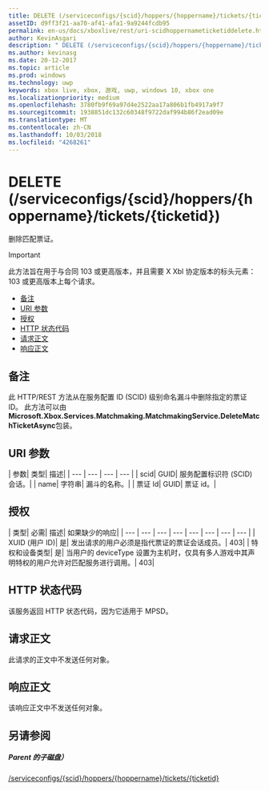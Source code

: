 ```yaml
---
title: DELETE (/serviceconfigs/{scid}/hoppers/{hoppername}/tickets/{ticketid})
assetID: d9ff3f21-aa70-af41-afa1-9a9244fcdb95
permalink: en-us/docs/xboxlive/rest/uri-scidhoppernameticketiddelete.html
author: KevinAsgari
description: " DELETE (/serviceconfigs/{scid}/hoppers/{hoppername}/tickets/{ticketid})"
ms.author: kevinasg
ms.date: 20-12-2017
ms.topic: article
ms.prod: windows
ms.technology: uwp
keywords: xbox live, xbox, 游戏, uwp, windows 10, xbox one
ms.localizationpriority: medium
ms.openlocfilehash: 3780fb9f69a97d4e2522aa17a806b1fb4917a9f7
ms.sourcegitcommit: 1938851dc132c60348f9722daf994b86f2ead09e
ms.translationtype: MT
ms.contentlocale: zh-CN
ms.lasthandoff: 10/03/2018
ms.locfileid: "4268261"
---
```

# <a name="delete-serviceconfigsscidhoppershoppernameticketsticketid"></a>DELETE (/serviceconfigs/{scid}/hoppers/{hoppername}/tickets/{ticketid})

删除匹配票证。

> [!IMPORTANT]
> 此方法旨在用于与合同 103 或更高版本，并且需要 X Xbl 协定版本的标头元素： 103 或更高版本上每个请求。

  * [备注](#ID4ET)
  * [URI 参数](#ID4E2)
  * [授权](#ID4EGB)
  * [HTTP 状态代码](#ID4EOC)
  * [请求正文](#ID4EXC)
  * [响应正文](#ID4ECD)

<a id="ID4ET"></a>


## <a name="remarks"></a>备注

此 HTTP/REST 方法从在服务配置 ID (SCID) 级别命名漏斗中删除指定的票证 ID。 此方法可以由**Microsoft.Xbox.Services.Matchmaking.MatchmakingService.DeleteMatchTicketAsync**包装。  
<a id="ID4E2"></a>


## <a name="uri-parameters"></a>URI 参数

| 参数| 类型| 描述|
| --- | --- | --- | --- |
| scid| GUID| 服务配置标识符 (SCID) 会话。|
| name| 字符串| 漏斗的名称。|
| 票证 Id| GUID| 票证 id。|

<a id="ID4EGB"></a>


## <a name="authorization"></a>授权

| 类型| 必需| 描述| 如果缺少的响应|
| --- | --- | --- | --- | --- | --- | --- | --- |
| XUID (用户 ID)| 是| 发出请求的用户必须是指代票证的票证会话成员。| 403|
| 特权和设备类型| 是| 当用户的 deviceType 设置为主机时，仅具有多人游戏中其声明特权的用户允许对匹配服务进行调用。| 403|

<a id="ID4EOC"></a>


## <a name="http-status-codes"></a>HTTP 状态代码

该服务返回 HTTP 状态代码，因为它适用于 MPSD。  
<a id="ID4EXC"></a>


## <a name="request-body"></a>请求正文

此请求的正文中不发送任何对象。

<a id="ID4ECD"></a>


## <a name="response-body"></a>响应正文

该响应正文中不发送任何对象。

<a id="ID4EPD"></a>


## <a name="see-also"></a>另请参阅

<a id="ID4ERD"></a>


##### <a name="parent"></a>Parent 的子磁盘）  

[/serviceconfigs/{scid}/hoppers/{hoppername}/tickets/{ticketid}](uri-scidhoppernameticketid.md)
